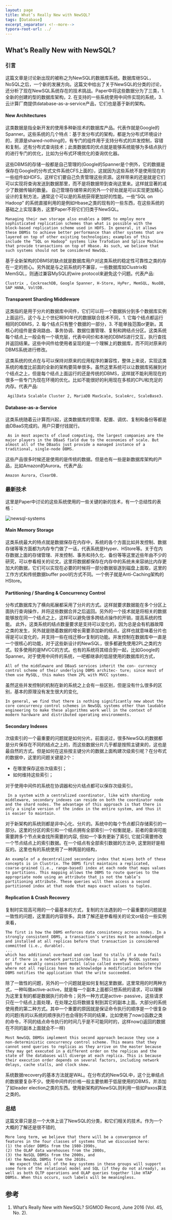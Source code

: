 ```yaml
---
layout: page
title: What’s Really New with NewSQL?
tags: [Database]
excerpt_separator: <!--more-->
typora-root-url: ../
---
```


## What’s Really New with NewSQL?

### 引言

  这篇文章是讨论新出现的被称之为NewSQL的数据库系统。数据库继SQL，NoSQL之后，一个新的发展方向。这篇文中给出了关于NewSQL的分类的讨论，还分析了现在NewSQL系统存在的技术挑战。Paper中将这些数据分为了三类，1. 全新的创建的型的数据库架构，2. 在支持的一些系统使用中间件实现的系统，3.  云计算厂商提供database-as-a-service产品，它们也是基于新的架构。

####  New Architectures 

   这类数据是指全新开发的使用多种新技术的数据库产品。代表作就是Google的Spanner。这些系统的几个特点：基于发分布式的架构，都是为分布式环境设计的，资源是shared-nothing的，有专门的组件用于支持分布式的并发控制，容错和复制，还有分布式查询技术；此类数据库的优点就是能够系统能够为多结点执行的进行专门的优化，比如为分布式环境优化的查询优化器。

  这些DBMS的存储一般都是自己管理的(Google的Spanner是个例外，它的数据是保存在Google的分布式文件系统CFS上面的)，这就因为这些系统不是使用现在的一些组件如HDFS，这样它们要自己负责管理这些资源。这样带来的还是就是它们可以实现将查询发送到数据那里，而不是将数据带到查询这里来。这样就显著的减少了数据传输的数量。 自己管理存储带来的另外一个好处就是可以实现更加精心设计的复制方法，通常这个可以是的系统获得更加好的性能。一些“SQL on Hadoop” 的系统直接利用的是例如Hbase之类的现有的一些东西，在这些系统的基础之上实现事务，这里Paper不将它们归类于NewSQL。

```
Managing their own storage also enables a DBMS to employ more sophisticated replication schemes than what is possible with the block-based replication scheme used in HDFS. In general, it allows these DBMSs to achieve better performance than other systems that are layered on top of other existing technologies; examples of this include the “SQL on Hadoop” systems like Trafodion and Splice Machine that provide transactions on top of Hbase. As such, we believe that such systems should not be considered NewSQL.
```

 基于全新架构的DBMS的缺点就是数据库用户对这类系统的稳定性可靠性之类的存在一定的担心。另外就是与之前系统的不兼容，一些数据库如Clustrix和MemSQL，则通过兼容MySQL的wire protocol来避免这个问题。代表产品:

```
Clustrix , CockroachDB, Google Spanner, H-Store, HyPer, MemSQL, NuoDB, SAP HANA, VoltDB.
```

#### Transparent Sharding Middleware 

  这类指的是用于分片的数据库中间件，它们可以将一个数据拆分到多个数据库实例上面运行。这个与上个世纪啊90年代的数据联合技术不同，1. 它每个结点都运行相同的DBMS，2. 每个结点只有整个数据的一部分，3. 不能单独范围or更新。其核心的组件是查询路由、事务协调、数据位置管理、复制和跨结点分区。这类系统每个结点上一般会有一个填充层，代表中间价和本地的DBMS进行交互，执行查找并返回结果。这些中间件给使用者呈现的是一个理解上的数据库，而不同对原来的DBMS系统进行修改。

  这类系统的优点在与可以保持对原来的应用程序的兼容性，整体上来说，实现这类系统的难度比前面的全新的架构要简单很多。虽然这里系统可以让数据库拓展到对个结点之上，但是每个结点上面运行的还是传统的DBMS，这样就不能利用现在的很多一些专门为现在环境的优化。比如不能很好的利用现在多核的CPU和充足的内存。代表产品:

```
 AgilData Scalable Cluster 2, MariaDB MaxScale, ScaleArc, ScaleBase3.
```

#### Database-as-a-Service 

 这类系统随着云计算而兴起，这类数据库的管理、配置、调优、复制和备份等都是由DBaaS完成的。用户只要付钱就行。

```
 As in most aspects of cloud computing, the largest companies are the major players in the DBaaS field due to the economies of scale. But almost all of the DBaaSs just provide a managed instance of a traditional, single-node DBMS.
```

 这些产品很多时候还是使用的是传统的数据。但是也有一些是新数据库架构的产品，比如Amazon的Aurora。代表产品:

```
Amazon Aurora, ClearDB.
```

### 最新技术

 这里是Paper中讨论的这些系统使用的一些关键的新的技术，有一个总结性的表格：

![newsql-systems](/assets/img/newsql-systems.png)

#### Main Memory Storage 

  这类系统最大的特点就是数据保存在内存中，系统的各个方面比如并发控制、数据存储等等方面都为内存专门做了一话，代表系统是Hyper、HStore等。关于在内存数据上面的存储管理、并发控制、事务和持久化、备份等等这里近些年由不少的研究，可以参看相关的论文。这里将数据都保存在内存中的系统未来容纳比内存更加大的数据，它们可以实现在必要的时候将一部分数据驱逐到磁盘上面取，这里的工作方式和传统数据buffer pool的方式不同。一个例子就是Anti-Caching架构的HStore。

#### Partitioning / Sharding & Concurrency Control

  分布式数据库为了横向拓展都采用了分片的方式。这样就要求数据能在多个分区上面执行查询操作，并将这些数据合并之后返回。另外的一个技术就是将相关的数据能够放在同一个结点之上，这样可以避免很多跨结点操作的开销，提高系统的性能。 此外，这类系统的结点数量要求是支持可以变化的，因为总是会有机器故障之类的发生，另外就是随着数据的增长需要添加新的结点。这样也就意味着分片也得是可以变化的，并支持一些在线迁移or复制的功能。并发控制在数据库中一直是一个很核心的功能，对于这些新设计的NewSQL，很多都避免使用2PL之类的方式。较多使用的是MVCC的方式。也有的系统将其结合到一起，比如Google的Spanner。对于使用中间件的系统，一吧都继承的低层使用的数据库的方式，

```
All of the middleware and DBaaS services inherit the con- currency control scheme of their underlying DBMS architec- ture; since most of them use MySQL, this makes them 2PL with MVCC systems.
```

虽然这些并发控制的机制在新的系统之上会有一些区别，但是没有什么很多的区别，基本的原理没有发生很大的变化,

```
In general, we find that there is nothing significantly new about the core concurrency control schemes in NewSQL systems other than laudable engineering to make these algorithms work well in the context of modern hardware and distributed operating environments.
```

#### Secondary Indexes 

   次级索引的一个最重要的问题就是如何分片。前面说过，很多NewSQL的数据都是分片保存在不同的结点之上的，而这些数据分片几乎都是按照主键来的，这也是最自然的方式。但是如何在这些按主键分片的数据上面构建次级索引呢？在分布式的数据中，这里的问题关键是2个：

* 在哪里保存这些次级索引；
* 如何维持这些索引；

对于使用中间件的系统在协调器和分片结点都可以保存次级索引，

```
 In a system with a centralized coordinator, like with sharding middleware, secondary indexes can reside on both the coordinator node and the shard nodes. The advantage of this approach is that there is only a single version of the index in the entire system, and thus it is easier to maintain.
```

  对于新架构的系统则都是非中心化、分片的。系统中的每个节点都只存储索引的一部分。这里的分区的索引和一个结点拥有全部索引一个权衡就是，前者的查询可能需要跨多个节点来查找所需要的内容, 但如一个事务更新了索引, 它就只需要修改一个节点结点上的索引数据。在一个结点有全部索引数据的方法中,  这里刚好是相反的。这里也有的系统使用了一种两层的结构，

```
An example of a decentralized secondary index that mixes both of these concepts is in Clustrix. The DBMS first maintains a replicated, coarse-grained (i.e., range-based) index at each node that maps values to partitions. This mapping allows the DBMS to route queries to the appropriate node using an attribute that is not the table’s partitioning attribute. These queries will then access a second partitioned index at that node that maps exact values to tuples.
```

#### Replication & Crash Recovery 

 复制时实现高可用的一个最基本的方式，复制的方法遇到的一个最重要的问题就是一致性的问题，这里面的内容很多。具体了解还是参看相关的论文or结合一些实例来看，

```
The first is how the DBMS enforces data consistency across nodes. In a strongly consistent DBMS, a transaction’s writes must be acknowledged and installed at all replicas before that transaction is considered committed (i.e., durable).
... 
which has additional overhead and can lead to stalls if a node fails or if there is a network partition/delay. This is why NoSQL systems opt for a weakly consistent model (also called eventual consistency) where not all replicas have to acknowledge a modification before the DBMS notifies the application that the write succeeded.
```

  除了一致性的问题，另外的一个问题就是如何复制这里数据，这里常用的时两种方式，一种叫做active-active，就是每一个副本上面都只想系统的请求，可以理解为这里复制的都是数据执行的命令；另外一种方式是active- passive，这些请求只在一个结点上面处理，在处理之后将数据复制到其它的副本上面。大部分的系统使用费的第二种方式。其中一个重要的原因就是保证命令执行的顺序是一个很复杂的问题(有的以系统的顺序执行也会得到不同的结果，比如使用了now()函数之类的命令，不同的结点命令执行的时间几乎是不可能同时的，这样now()返回的数据在不同的副本上面就会不一样)

```
Most NewSQL DBMSs implement this second approach because they use a non-deterministic concurrency control scheme. This means that they cannot send queries to replicas as they arrive on the master because they may get executed in a different order on the replicas and the state of the databases will diverge at each replica. This is because their execution order depends on several factors, including network delays, cache stalls, and clock skew.
```

 系统数据recovery的基本方法就是WAL。在分布式的NewSQL中，这个比单结点的数据要复杂不少。使用中间件的价格一般主要依赖于低层使用的DBMS，并添加了如leader election之类的东西。使用新架构的NewSQL则利用一些如Paxos算法之类的。

### 总结

  这篇文章只是总一个大体上谈了NewSQL的分类，和它们相关的技术。作为一个大概的了解还是很不错的,

```
More long term, we believe that there will be a convergence of features in the four classes of systems that we discussed here: 
(1) the older DBMSs from the 1980-1990s, 
(2) the OLAP data warehouses from the 2000s, 
(3) the NoSQL DBMSs from the 2000s, and 
(4) the NewSQL DBMSs from the 2010s.
  We expect that all of the key systems in these groups will support some form of the relational model and SQL (if they do not already), as well as both OLTP operations and OLAP queries together like HTAP DBMSs. When this occurs, such labels will be meaningless.
```

## 参考

1. What’s Really New with NewSQL? SIGMOD Record, June 2016 (Vol. 45, No. 2).



